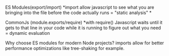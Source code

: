 ES Modules(export/import) 
*import allow javascript to see what you are bringing into the file before the code actually runs = "static analysis"
*

CommonJs (module.exports/require)
*with require() Javascript waits until it gets to that line in your code while it is running to figure out what you need = dynamic evaluation

Why choose ES modules for modern Node projects?
imports allow for better performance optimizations like tree-shaking for example.